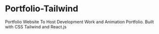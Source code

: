 # Portfolio-Tailwind
Portfolio Website To Host Development Work and Animation Portfolio.  Built with CSS Tailwind and React.js
